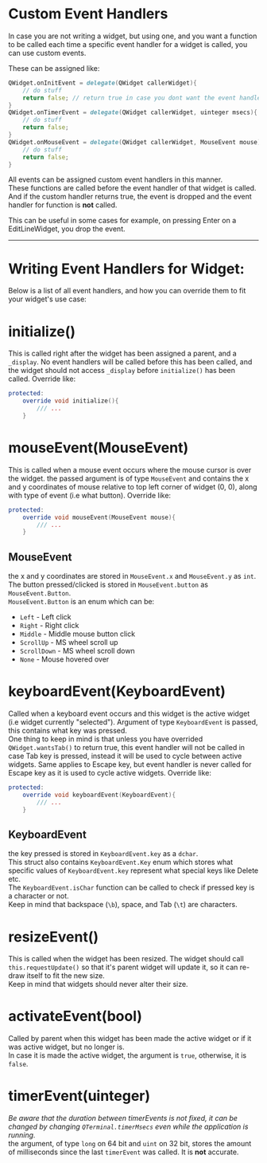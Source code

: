 # Custom Event Handlers

In case you are not writing a widget, but using one, and you want a function to be called each time 
a specific event handler for a widget is called, you can use custom events.  

These can be assigned like:  
```D
QWidget.onInitEvent = delegate(QWidget callerWidget){
	// do stuff
	return false; // return true in case you dont want the event handler of widget to be called
}
QWidget.onTimerEvent = delegate(QWidget callerWidget, uinteger msecs){
	// do stuff
	return false;
}
QWidget.onMouseEvent = delegate(QWidget callerWidget, MouseEvent mouse){
	// do stuff
	return false;
}
```
All events can be assigned custom event handlers in this manner.  
These functions are called before the event handler of that widget is called. And if the custom 
handler returns true, the event is dropped and the event handler for function is **not** called.  

This can be useful in some cases for example, on pressing Enter on a EditLineWidget, you drop 
the event.

---

# Writing Event Handlers for Widget:

Below is a list of all event handlers, and how you can override them to fit your widget's use case:  

# initialize()

This is called right after the widget has been assigned a parent, and a `_display`. No event 
handlers will be called before this has been called, and the widget should not access `_display` 
before `initialize()` has been called. Override like:  
```D
protected: 
	override void initialize(){
		/// ...
	}
```

# mouseEvent(MouseEvent)

This is called when a mouse event occurs where the mouse cursor is over the widget. the passed 
argument is of type `MouseEvent` and contains the x and y coordinates of mouse relative to top left 
corner of widget (0, 0), along with type of event (i.e what button). Override like:
```D
protected: 
	override void mouseEvent(MouseEvent mouse){
		/// ...
	}
```

## MouseEvent
the x and y coordinates are stored in `MouseEvent.x` and `MouseEvent.y` as `int`.  
The button pressed/clicked is stored in `MouseEvent.button` as `MouseEvent.Button`.  
`MouseEvent.Button` is an enum which can be:  
* `Left` - Left click
* `Right` - Right click
* `Middle` - Middle mouse button click
* `ScrollUp` - MS wheel scroll up
* `ScrollDown` - MS wheel scroll down
* `None` - Mouse hovered over

# keyboardEvent(KeyboardEvent)

Called when a keyboard event occurs and this widget is the active widget (i.e widget currently 
"selected"). Argument of type `KeyboardEvent` is passed, this contains what key was pressed.  
One thing to keep in mind is that unless you have overrided `QWidget.wantsTab()` to return true, 
this event handler will not be called in case Tab key is pressed, instead it will be used to cycle 
between active widgets. Same applies to Escape key, but event handler is never called for Escape 
key as it is used to cycle active widgets.
Override like:  
```D
protected: 
	override void keyboardEvent(KeyboardEvent){
		/// ...
	}
```
  
## KeyboardEvent
the key pressed is stored in `KeyboardEvent.key` as a `dchar`.  
This struct also contains `KeyboardEvent.Key` enum which stores what specific values of 
`KeyboardEvent.key` represent what special keys like Delete etc.  
The `KeyboardEvent.isChar` function can be called to check if pressed key is a character 
or not.  
Keep in mind that backspace (`\b`), space, and Tab (`\t`) are characters.

# resizeEvent()

This is called when the widget has been resized. The widget should call `this.requestUpdate()` so 
that it's parent widget will update it, so it can re-draw itself to fit the new size.  
Keep in mind that widgets should never alter their size.

# activateEvent(bool)

Called by parent when this widget has been made the active widget or if it was active widget, but 
no longer is.  
In case it is made the active widget, the argument is `true`, otherwise, it is `false`.

# timerEvent(uinteger)

_Be aware that the duration between timerEvents is not fixed, it can be changed by_ 
_changing `QTerminal.timerMsecs` even while the application is running._  
the argument, of type `long` on 64 bit and `uint` on 32 bit, stores the amount of milliseconds 
since the last `timerEvent` was called. It is **not** accurate.  